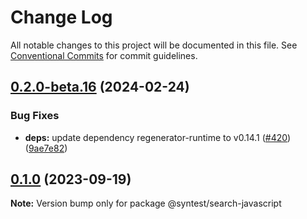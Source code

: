 # Change Log

All notable changes to this project will be documented in this file.
See [Conventional Commits](https://conventionalcommits.org) for commit guidelines.

## [0.2.0-beta.16](https://github.com/syntest-framework/syntest-javascript/compare/@syntest/search-javascript@0.2.0-beta.15...@syntest/search-javascript@0.2.0-beta.16) (2024-02-24)

### Bug Fixes

- **deps:** update dependency regenerator-runtime to v0.14.1 ([#420](https://github.com/syntest-framework/syntest-javascript/issues/420)) ([9ae7e82](https://github.com/syntest-framework/syntest-javascript/commit/9ae7e82044a70ee660b07cabed75b1d287649cd0))

## [0.1.0](https://github.com/syntest-framework/syntest-javascript/compare/@syntest/search-javascript@0.1.0-beta.20...@syntest/search-javascript@0.1.0) (2023-09-19)

**Note:** Version bump only for package @syntest/search-javascript
